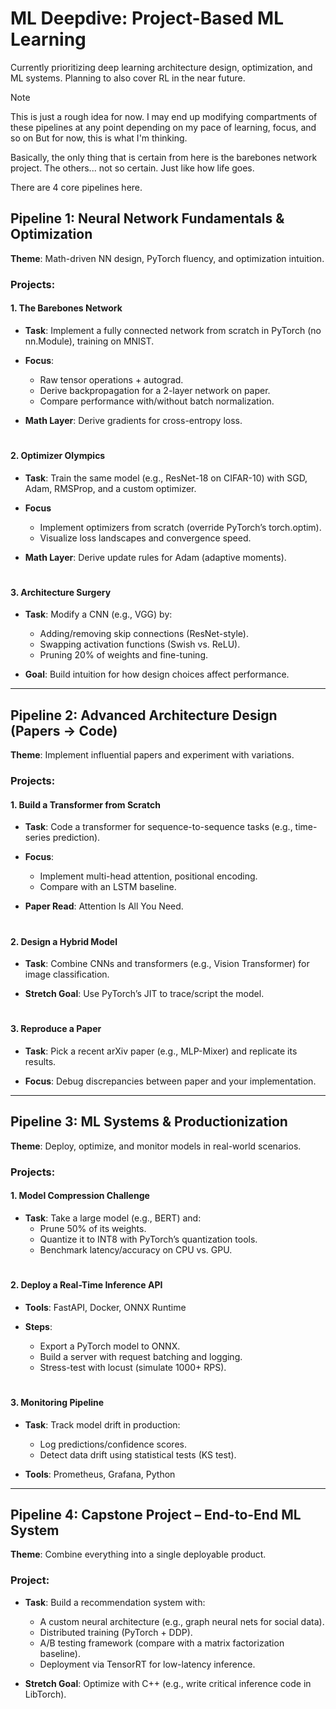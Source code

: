 # ML Deepdive: Project-Based ML Learning

Currently prioritizing deep learning architecture design, optimization, and ML systems. Planning to also cover RL in the near future.

> [!NOTE]
> This is just a rough idea for now. I may end up modifying compartments of these pipelines at any point depending on my pace of learning, focus, and so on But for now, this is what I'm thinking.
>
> Basically, the only thing that is certain from here is the barebones network project. The others... not so certain. Just like how life goes.

There are 4 core pipelines here.

## Pipeline 1: Neural Network Fundamentals & Optimization

**Theme**: Math-driven NN design, PyTorch fluency, and optimization intuition.

### Projects:

#### 1. The Barebones Network

- **Task**: Implement a fully connected network from scratch in PyTorch (no nn.Module), training on MNIST.

- **Focus**:
    - Raw tensor operations + autograd.
    - Derive backpropagation for a 2-layer network on paper.
    - Compare performance with/without batch normalization.

- **Math Layer**: Derive gradients for cross-entropy loss.

#

#### 2. Optimizer Olympics

- **Task**: Train the same model (e.g., ResNet-18 on CIFAR-10) with SGD, Adam, RMSProp, and a custom optimizer.

- **Focus**
    - Implement optimizers from scratch (override PyTorch’s torch.optim).
    - Visualize loss landscapes and convergence speed.

- **Math Layer**: Derive update rules for Adam (adaptive moments).

#

#### 3. Architecture Surgery

- **Task**: Modify a CNN (e.g., VGG) by:
    - Adding/removing skip connections (ResNet-style).
    - Swapping activation functions (Swish vs. ReLU).
    - Pruning 20% of weights and fine-tuning.

- **Goal**: Build intuition for how design choices affect performance.

---

## Pipeline 2: Advanced Architecture Design (Papers → Code)

**Theme**: Implement influential papers and experiment with variations.

### Projects:

#### 1. Build a Transformer from Scratch

- **Task**: Code a transformer for sequence-to-sequence tasks (e.g., time-series prediction).

- **Focus**:
    - Implement multi-head attention, positional encoding.
    - Compare with an LSTM baseline.

- **Paper Read**: Attention Is All You Need.

#

#### 2. Design a Hybrid Model

- **Task**: Combine CNNs and transformers (e.g., Vision Transformer) for image classification.

- **Stretch Goal**: Use PyTorch’s JIT to trace/script the model.

#

#### 3. Reproduce a Paper

- **Task**: Pick a recent arXiv paper (e.g., MLP-Mixer) and replicate its results.

- **Focus**: Debug discrepancies between paper and your implementation.

---

## Pipeline 3: ML Systems & Productionization

**Theme**: Deploy, optimize, and monitor models in real-world scenarios.

### Projects:

#### 1. Model Compression Challenge

- **Task**: Take a large model (e.g., BERT) and:
    - Prune 50% of its weights.
    - Quantize it to INT8 with PyTorch’s quantization tools.
    - Benchmark latency/accuracy on CPU vs. GPU.

#

#### 2. Deploy a Real-Time Inference API

- **Tools**: FastAPI, Docker, ONNX Runtime

- **Steps**:
    - Export a PyTorch model to ONNX.
    - Build a server with request batching and logging.
    - Stress-test with locust (simulate 1000+ RPS).

#

#### 3. Monitoring Pipeline

- **Task**: Track model drift in production:
    - Log predictions/confidence scores.
    - Detect data drift using statistical tests (KS test).

- **Tools**: Prometheus, Grafana, Python

---

## Pipeline 4: Capstone Project – End-to-End ML System

**Theme**: Combine everything into a single deployable product.

### Project:

- **Task**: Build a recommendation system with:
    - A custom neural architecture (e.g., graph neural nets for social data).
    - Distributed training (PyTorch + DDP).
    - A/B testing framework (compare with a matrix factorization baseline).
    - Deployment via TensorRT for low-latency inference.

- **Stretch Goal**: Optimize with C++ (e.g., write critical inference code in LibTorch).
